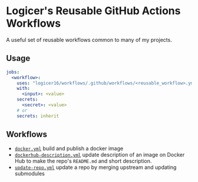 # Logicer's Reusable GitHub Actions Workflows

A useful set of reusable workflows common to many of my projects.

## Usage

```yaml
jobs:
  <workflow>:
    uses: "logicer16/workflows/.github/workflows/<reusable_workflow>.yml@main"
    with:
      <input>: <value>
    secrets:
      <secret>: <value>
    # or 
    secrets: inherit
```

## Workflows

* [`docker.yml`](https://github.com/Logicer16/workflows/blob/main/.github/workflows/docker.yml) build and publish a docker image
* [`dockerhub-description.yml`](https://github.com/Logicer16/workflows/blob/main/.github/workflows/dockerhub-description.yml) update description of an image on Docker Hub to make the repo's `README.md` and short description.
* [`update-repo.yml`](https://github.com/Logicer16/workflows/blob/main/.github/workflows/update-repo.yml) update a repo by merging upstream and updating submodules
